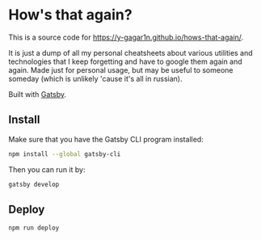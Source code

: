 # How's that again?

This is a source code for https://y-gagar1n.github.io/hows-that-again/. 

It is just a dump of all my personal cheatsheets about various utilities and technologies that I keep forgetting and have to google them again and again. Made just for personal usage, but may be useful to someone someday (which is unlikely 'cause it's all in russian).

Built with [Gatsby](https://www.gatsbyjs.org).

## Install

Make sure that you have the Gatsby CLI program installed:
```sh
npm install --global gatsby-cli
```

Then you can run it by:
```sh
gatsby develop
```

## Deploy
```sh
npm run deploy
```
